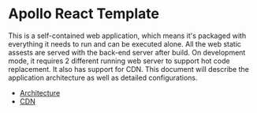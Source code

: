 # Apollo React Template
This is a self-contained web application, which means it's packaged with everything it needs to run and can be executed alone. All the web static assests are served with the back-end server after build. On development mode, it requires 2 different running web server to support hot code replacement. It also has support for CDN. This document will describe the application architecture as well as detailed configurations.

  - [Architecture](/docs/architecture)
  - [CDN](/docs/cdn)
